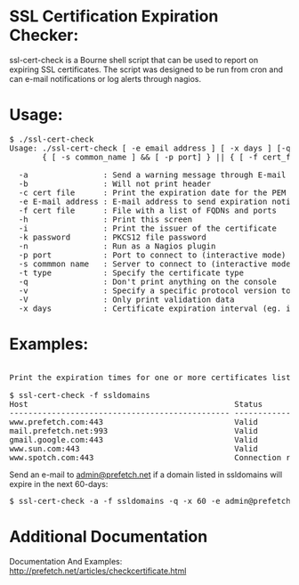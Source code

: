 # SSL Certification Expiration Checker:

ssl-cert-check is a Bourne shell script that can be used to report on expiring SSL certificates. The script was designed to be run from cron and can e-mail notifications or log alerts through nagios.  

# Usage:
<pre>
$ ./ssl-cert-check
Usage: ./ssl-cert-check [ -e email address ] [ -x days ] [-q] [-a] [-b] [-h] [-i] [-n] [-v]
       { [ -s common_name ] && [ -p port] } || { [ -f cert_file ] } || { [ -c certificate file ] }

  -a                : Send a warning message through E-mail
  -b                : Will not print header
  -c cert file      : Print the expiration date for the PEM or PKCS12 formatted certificate in cert file
  -e E-mail address : E-mail address to send expiration notices
  -f cert file      : File with a list of FQDNs and ports
  -h                : Print this screen
  -i                : Print the issuer of the certificate
  -k password       : PKCS12 file password
  -n                : Run as a Nagios plugin
  -p port           : Port to connect to (interactive mode)
  -s commmon name   : Server to connect to (interactive mode)
  -t type           : Specify the certificate type
  -q                : Don't print anything on the console
  -v                : Specify a specific protocol version to use (tls, ssl2, ssl3)
  -V                : Only print validation data
  -x days           : Certificate expiration interval (eg. if cert_date < days)
</pre>

# Examples:
<pre>

Print the expiration times for one or more certificates listed in ssldomains:

$ ssl-cert-check -f ssldomains
Host                                            Status       Expires      Days Left
----------------------------------------------- ------------ ------------ ----------
www.prefetch.com:443                            Valid        May 23 2006  218
mail.prefetch.net:993                           Valid        Jun 20 2006  246
gmail.google.com:443                            Valid        Jun 7 2006   233
www.sun.com:443                                 Valid        May 11 2009  1302
www.spotch.com:443                              Connection refused Unknown Unknown
</pre>

Send an e-mail to admin@prefetch.net if a domain listed in ssldomains will expire in the next 60-days:

<pre>
$ ssl-cert-check -a -f ssldomains -q -x 60 -e admin@prefetch.net
</pre>

# Additional Documentation

Documentation And Examples: http://prefetch.net/articles/checkcertificate.html
